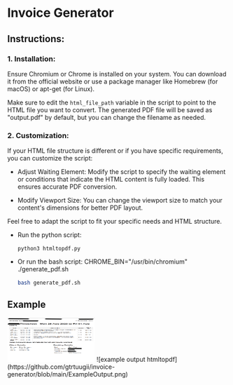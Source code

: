 

# Invoice Generator

## Instructions:

### 1. Installation:


Ensure Chromium or Chrome is installed on your system. You can download it from the official website or use a package manager like Homebrew (for macOS) or apt-get (for Linux).

   Make sure to edit the `html_file_path` variable in the script to point to the HTML file you want to convert. The generated PDF file will be saved as "output.pdf" by default, but you can change the filename as needed.

### 2. Customization:

If your HTML file structure is different or if you have specific requirements, you can customize the script:

- Adjust Waiting Element: Modify the script to specify the waiting element or conditions that indicate the HTML content is fully loaded. This ensures accurate PDF conversion.

- Modify Viewport Size: You can change the viewport size to match your content's dimensions for better PDF layout.

Feel free to adapt the script to fit your specific needs and HTML structure.

- Run the python script:

   ```shell
   python3 htmltopdf.py
   ```

- Or run the bash script:
CHROME_BIN="/usr/bin/chromium" ./generate_pdf.sh
  ```bash
  bash generate_pdf.sh
  ```

## Example
<img src="https://github.com/gtrtuugii/invoice-generator/blob/main/ExampleOutput.png" width="200" height="100">
![example output htmltopdf](https://github.com/gtrtuugii/invoice-generator/blob/main/ExampleOutput.png)


